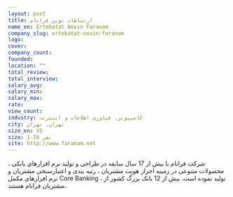 ```yaml
---
layout: post
title: ارتباطات نوین فرانام
name_en: Ertebatat Novin Faranam
company_slug: ertebatat-novin-faranam
logo: 
cover: 
company_count:
founded:
location: ""
total_review: 
total_interview: 
salary_avg: 
salary_min: 
salary_max: 
rate: 
view_count: 
industry: کامپیوتر، فناوری اطلاعات و اینترنت
city: تهران, تهران
size_en: VS
size: 1-10 نفر
site: http://www.faranam.net
---
```


شرکت فرانام با بیش از 17 سال سابقه در طراحی و تولید نرم افزارهاي بانکی ، محصولات متنوعی در زمینه احراز هویت مشتریان ، رتبه بندی و اعتبارسنجی مشتریان و نرم افزارهاي مکمل Core Banking ، تولید نموده است. بیش از 12 بانک بزرگ کشور از مشتریان فرانام هستند.
